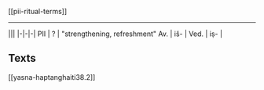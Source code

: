 [[pii-ritual-terms]]

---

|||
|-|-|-|
PII | ? | "strengthening, refreshment"
Av. | iš- | 
Ved. | iṣ- |

## Texts
[[yasna-haptanghaiti38.2]]
